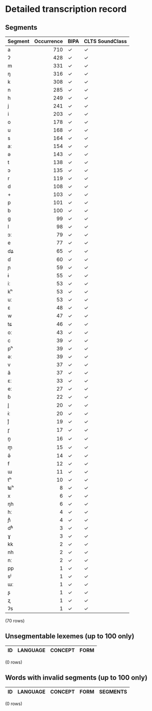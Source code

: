 
# Detailed transcription record

## Segments

| Segment | Occurrence | BIPA | CLTS SoundClass |
|:----------|-------------:|:-------|:------------------|
| a | 710 | ✓ | ✓ |
| ʔ | 428 | ✓ | ✓ |
| m | 331 | ✓ | ✓ |
| ŋ | 316 | ✓ | ✓ |
| k | 308 | ✓ | ✓ |
| n | 285 | ✓ | ✓ |
| h | 249 | ✓ | ✓ |
| j | 241 | ✓ | ✓ |
| i | 203 | ✓ | ✓ |
| o | 178 | ✓ | ✓ |
| u | 168 | ✓ | ✓ |
| s | 164 | ✓ | ✓ |
| aː | 154 | ✓ | ✓ |
| ə | 143 | ✓ | ✓ |
| t | 138 | ✓ | ✓ |
| ɔ | 135 | ✓ | ✓ |
| r | 119 | ✓ | ✓ |
| d | 108 | ✓ | ✓ |
| + | 103 | ✓ | ✓ |
| p | 101 | ✓ | ✓ |
| b | 100 | ✓ | ✓ |
| g | 99 | ✓ | ✓ |
| l | 98 | ✓ | ✓ |
| ɔː | 79 | ✓ | ✓ |
| e | 77 | ✓ | ✓ |
| dʑ | 65 | ✓ | ✓ |
| ɗ | 60 | ✓ | ✓ |
| ɲ | 59 | ✓ | ✓ |
| ɨ | 55 | ✓ | ✓ |
| iː | 53 | ✓ | ✓ |
| kʰ | 53 | ✓ | ✓ |
| uː | 53 | ✓ | ✓ |
| ɛ | 48 | ✓ | ✓ |
| w | 47 | ✓ | ✓ |
| tɕ | 46 | ✓ | ✓ |
| oː | 43 | ✓ | ✓ |
| c | 39 | ✓ | ✓ |
| pʰ | 39 | ✓ | ✓ |
| əː | 39 | ✓ | ✓ |
| v | 37 | ✓ | ✓ |
| ă | 37 | ✓ | ✓ |
| ɛː | 33 | ✓ | ✓ |
| eː | 27 | ✓ | ✓ |
| ɓ | 22 | ✓ | ✓ |
| l̥ | 20 | ✓ | ✓ |
| ɨː | 20 | ✓ | ✓ |
| j̊ | 19 | ✓ | ✓ |
| r̥ | 17 | ✓ | ✓ |
| n̥ | 16 | ✓ | ✓ |
| m̥ | 15 | ✓ | ✓ |
| ə̆ | 14 | ✓ | ✓ |
| f | 12 | ✓ | ✓ |
| ɯ | 11 | ✓ | ✓ |
| tʰ | 10 | ✓ | ✓ |
| ʨʰ | 8 | ✓ | ✓ |
| x | 6 | ✓ | ✓ |
| ŋh | 6 | ✓ | ✓ |
| hː | 4 | ✓ | ✓ |
| ɲ̊ | 4 | ✓ | ✓ |
| dʱ | 3 | ✓ | ✓ |
| ɣ | 3 | ✓ | ✓ |
| kk | 2 | ✓ | ✓ |
| nh | 2 | ✓ | ✓ |
| nː | 2 | ✓ | ✓ |
| pp | 1 | ✓ | ✓ |
| sʲ | 1 | ✓ | ✓ |
| ɯː | 1 | ✓ | ✓ |
| ʂ | 1 | ✓ | ✓ |
| ʐ | 1 | ✓ | ✓ |
| ʔs | 1 | ✓ | ✓ |

(70 rows)



## Unsegmentable lexemes (up to 100 only)

| ID | LANGUAGE | CONCEPT | FORM |
|------|------------|-----------|--------|

(0 rows)



## Words with invalid segments (up to 100 only)

| ID | LANGUAGE | CONCEPT | FORM | SEGMENTS |
|------|------------|-----------|--------|------------|

(0 rows)



